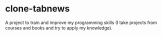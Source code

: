 # clone-tabnews
A project to train and improve my programming skills (I take projects from courses and books and try to apply my knowledge).
